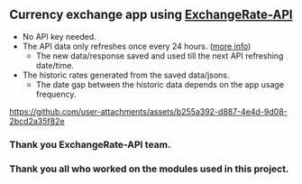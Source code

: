 ## Currency exchange app using [ExchangeRate-API](https://www.exchangerate-api.com)
- No API key needed.
- The API data only refreshes once every 24 hours. ([more info](https://www.exchangerate-api.com/docs/free))
  - The new data/response saved and used till the next API refreshing date/time.
- The historic rates generated from the saved data/jsons.
  - The date gap between the historic data depends on the app usage frequency.

https://github.com/user-attachments/assets/b255a392-d887-4e4d-9d08-2bcd2a35f82e

### Thank you ExchangeRate-API team.
### Thank you all who worked on the modules used in this project.
